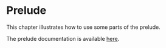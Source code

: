 # Prelude

This chapter illustrates how to use some parts of the prelude.

The prelude documentation is available [here](https://docs.rs/wasefire).
